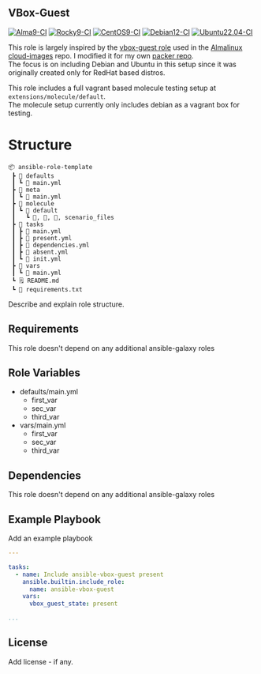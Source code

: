 ## VBox-Guest

[![Alma9-CI](https://github.com/philnewm/ansible-vbox-guest/actions/workflows/alma9-ci.yml/badge.svg)](https://github.com/philnewm/ansible-vbox-guest/actions/workflows/alma9-ci.yml) [![Rocky9-CI](https://github.com/philnewm/ansible-vbox-guest/actions/workflows/rocky9-ci.yml/badge.svg)](https://github.com/philnewm/ansible-vbox-guest/actions/workflows/rocky9-ci.yml) [![CentOS9-CI](https://github.com/philnewm/ansible-vbox-guest/actions/workflows/centos9-ci.yml/badge.svg)](https://github.com/philnewm/ansible-vbox-guest/actions/workflows/centos9-ci.yml) [![Debian12-CI](https://github.com/philnewm/ansible-vbox-guest/actions/workflows/debian12-ci.yml/badge.svg)](https://github.com/philnewm/ansible-vbox-guest/actions/workflows/debian12-ci.yml) [![Ubuntu22.04-CI](https://github.com/philnewm/ansible-vbox-guest/actions/workflows/ubuntu2204-ci.yml/badge.svg)](https://github.com/philnewm/ansible-vbox-guest/actions/workflows/ubuntu2204-ci.yml)

This role is largely inspired by the [vbox-guest role](https://github.com/ezamriy/ansible-role-vbox_guest) used in the [Almalinux cloud-images](https://github.com/AlmaLinux/cloud-images/) repo.
I modified it for my own [packer repo](https://github.com/philnewm/packer-templates).<br>
The focus is on including Debian and Ubuntu in this setup since it was originally created only for RedHat based distros.



This role includes a full vagrant based molecule testing setup at `extensions/molecule/default`.<br>
The molecule setup currently only includes debian as a vagrant box for testing.

# Structure

```
📦 ansible-role-template
 ┣ 📂 defaults
 ┃ ┗ 📜 main.yml
 ┣ 📂 meta
 ┃ ┗ 📜 main.yml
 ┣ 📂 molecule
 ┃ ┗ 📂 default
 ┃   ┗ 📜, 📜, 📜, scenario_files
 ┣ 📂 tasks
 ┃ ┣ 📜 main.yml
 ┃ ┣ 📜 present.yml
 ┃ ┣ 📜 dependencies.yml
 ┃ ┣ 📜 absent.yml
 ┃ ┗ 📜 init.yml
 ┣ 📂 vars
 ┃ ┗ 📜 main.yml
 ┗ 🗒️ README.md
 ┗ 📓 requirements.txt

```

Describe and explain role structure. 

## Requirements

This role doesn't depend on any additional ansible-galaxy roles

## Role Variables

* defaults/main.yml
  * first_var
  * sec_var
  * third_var
* vars/main.yml
  * first_var
  * sec_var
  * third_var


## Dependencies

This role doesn't depend on any additional ansible-galaxy roles

## Example Playbook

Add an example playbook
```yaml
---

tasks:
  - name: Include ansible-vbox-guest present
    ansible.builtin.include_role:
      name: ansible-vbox-guest
    vars:
      vbox_guest_state: present

...
```
## License

Add license - if any.
